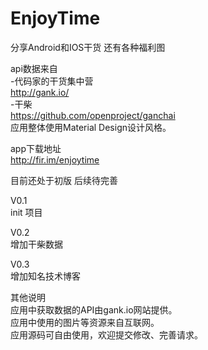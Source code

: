 # EnjoyTime

分享Android和IOS干货 还有各种福利图<br>

api数据来自<br>
-代码家的干货集中营<br>
http://gank.io/<br>
-干柴<br>
https://github.com/openproject/ganchai<br>
应用整体使用Material Design设计风格。<br>

app下载地址<br>
http://fir.im/enjoytime<br>

目前还处于初版 后续待完善<br>

 V0.1<br>
 init 项目<br>
 
 V0.2<br>
 增加干柴数据<br>
 
 V0.3<br>
 增加知名技术博客<br>

其他说明<br>
应用中获取数据的API由gank.io网站提供。<br>
应用中使用的图片等资源来自互联网。<br>
应用源码可自由使用，欢迎提交修改、完善请求。<br>
